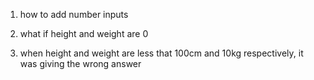 1. how to add number inputs

2. what if height and weight are 0

3. when height and weight are less that 100cm and 10kg respectively, it was giving the wrong answer
